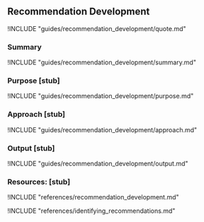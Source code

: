 ## Recommendation Development

!INCLUDE "guides/recommendation_development/quote.md"

### Summary

!INCLUDE "guides/recommendation_development/summary.md"

### Purpose [stub]

!INCLUDE "guides/recommendation_development/purpose.md"

### Approach [stub]

!INCLUDE "guides/recommendation_development/approach.md"

### Output [stub]

!INCLUDE "guides/recommendation_development/output.md"

### Resources: [stub]

!INCLUDE "references/recommendation_development.md"

!INCLUDE "references/identifying_recommendations.md"

